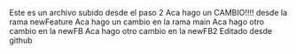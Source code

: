 Este es un archivo subido desde el paso 2
Aca hago un CAMBIO!!!! desde la rama newFeature
Aca hago un cambio en la rama main
Aca hago otro cambio en la newFB
Aca hago otro cambio en la newFB2
Editado desde github
